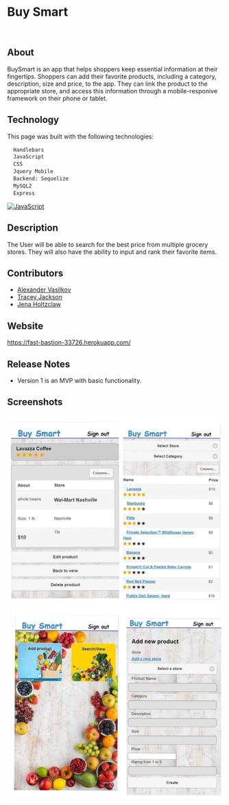 # Buy Smart
<a href=""><img src="https://img.shields.io/badge/JavaScript%20-50%25-yellow" alt="" style="max-width:35%;" width="80"></a>
<a href=""><img src="https://img.shields.io/badge/CSS-38%25-blueviolet" alt="" style="max-width:15%;" width="55"></a>
<a href=""><img src="https://img.shields.io/badge/Handlebars-11%25-orange" alt="" style="max-width:35%;" width="80"></a>
## About
BuySmart is an app that helps shoppers keep essential information at their fingertips. Shoppers can add their favorite products, including a category, description, size and price, to the app. They can link the product to the appropriate store, and access this information through a mobile-responive framework on their phone or tablet. 
## Technology
This page was built with the following technologies:
```bash
  Handlebars
  JavaScript 
  CSS
  Jquery Mobile
  Backend: Sequelize
  MySQL2
  Express
 ```
<a href=""><img src="https://upload.wikimedia.org/wikipedia/commons/9/99/Unofficial_JavaScript_logo_2.svg" alt="JavaScript" style="max-width:30%;" width="150"></a>
<a href="https://handlebarsjs.com/"><img src="https://handlebarsjs.com/images/handlebars_logo.png" alt="" style="max-width:30%;" width="150"></a>
<a href=""><img src="https://upload.wikimedia.org/wikipedia/commons/thumb/d/d5/CSS3_logo_and_wordmark.svg/800px-CSS3_logo_and_wordmark.svg.png" alt="" style="max-width:30%;" width="150"></a>
<a href="https://demos.jquerymobile.com/1.4.5/"><img src="https://demos.jquerymobile.com/1.4.5/_assets/img/jquery-logo.png" alt="" style="max-width:30%;" width="150"></a>
<a href=""><img src="https://camo.githubusercontent.com/6a323552c2a2953614cb3e8a9ccd3615e5eb7289/68747470733a2f2f692e696d6775722e636f6d2f79764559686e5a2e706e67" alt="" style="max-width:30%;" width="150"></a>
<a href=""><img src="https://www.iconfinder.com/data/icons/logos-3/181/MySQL-512.png" alt="" style="max-width:30%;" width="150"></a>
<a href=""><img src="https://miro.medium.com/max/456/1*Jr3NFSKTfQWRUyjblBSKeg.png" alt="" style="max-width:30%;" width="150"></a>

## Description
 The User will be able to search for the best price from multiple grocery stores. They will also have the ability to input and rank their favorite items. 
 ## Contributors
 * [Alexander Vasilkov](https://github.com/Alex2055)
 * [Tracey Jackson](https://github.com/cjacktwil)
 * [Jena Holtzclaw](https://github.com/jholtzclaw)

## Website
https://fast-bastion-33726.herokuapp.com/

## Release Notes
* Version 1 is an MVP with basic functionality. 

## Screenshots
![Overview of Buy Smart](public/stylesheets/images/screenshot.jpg)
